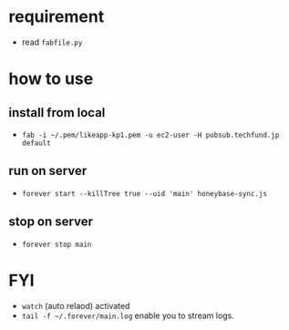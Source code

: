 # requirement
- read `fabfile.py`

# how to use
## install from local
- `fab -i ~/.pem/likeapp-kp1.pem -u ec2-user -H pubsub.techfund.jp default`

## run on server
- `forever start --killTree true --uid 'main' honeybase-sync.js`

## stop on server
- `forever stop main`

# FYI
- `watch` (auto relaod) activated
- `tail -f ~/.forever/main.log` enable you to stream logs.
